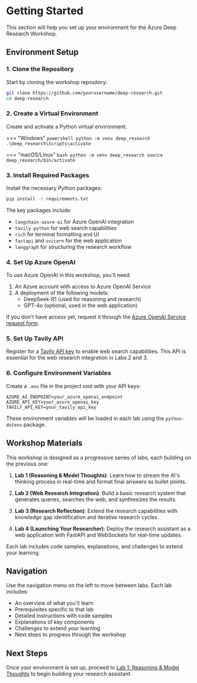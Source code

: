 # Getting Started

This section will help you set up your environment for the Azure Deep Research Workshop.

## Environment Setup

### 1. Clone the Repository

Start by cloning the workshop repository:

```bash
git clone https://github.com/yourusername/deep-research.git
cd deep-research
```

### 2. Create a Virtual Environment

Create and activate a Python virtual environment:

=== "Windows"
    ```powershell
    python -m venv deep_research
    .\deep_research\Scripts\activate
    ```

=== "macOS/Linux"
    ```bash
    python -m venv deep_research
    source deep_research/bin/activate
    ```

### 3. Install Required Packages

Install the necessary Python packages:

```bash
pip install -r requirements.txt
```

The key packages include:
- `langchain-azure-ai` for Azure OpenAI integration
- `tavily-python` for web search capabilities
- `rich` for terminal formatting and UI
- `fastapi` and `uvicorn` for the web application
- `langgraph` for structuring the research workflow

### 4. Set Up Azure OpenAI

To use Azure OpenAI in this workshop, you'll need:

1. An Azure account with access to Azure OpenAI Service
2. A deployment of the following models:
   - DeepSeek-R1 (used for reasoning and research)
   - GPT-4o (optional, used in the web application)

If you don't have access yet, request it through the [Azure OpenAI Service request form](https://aka.ms/oaiapply).

### 5. Set Up Tavily API

Register for a [Tavily API key](https://tavily.com/) to enable web search capabilities. This API is essential for the web research integration in Labs 2 and 3.

### 6. Configure Environment Variables

Create a `.env` file in the project root with your API keys:

```
AZURE_AI_ENDPOINT=your_azure_openai_endpoint
AZURE_API_KEY=your_azure_openai_key
TAVILY_API_KEY=your_tavily_api_key
```

These environment variables will be loaded in each lab using the `python-dotenv` package.

## Workshop Materials

This workshop is designed as a progressive series of labs, each building on the previous one:

1. **Lab 1 (Reasoning & Model Thoughts)**: Learn how to stream the AI's thinking process in real-time and format final answers as bullet points.

2. **Lab 2 (Web Research Integration)**: Build a basic research system that generates queries, searches the web, and synthesizes the results.

3. **Lab 3 (Research Reflection)**: Extend the research capabilities with knowledge gap identification and iterative research cycles.

4. **Lab 4 (Launching Your Researcher)**: Deploy the research assistant as a web application with FastAPI and WebSockets for real-time updates.

Each lab includes code samples, explanations, and challenges to extend your learning.

## Navigation

Use the navigation menu on the left to move between labs. Each lab includes:

- An overview of what you'll learn
- Prerequisites specific to that lab
- Detailed instructions with code samples
- Explanations of key components
- Challenges to extend your learning
- Next steps to progress through the workshop

## Next Steps

Once your environment is set up, proceed to [Lab 1: Reasoning & Model Thoughts](lab-1-reasoning-thoughts.md) to begin building your research assistant.